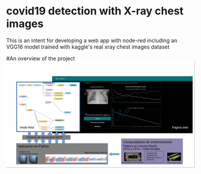 # covid19 detection with X-ray chest images
This is an intent for developing a web app with node-red including an VGG16 model trained with kaggle's real xray chest images dataset

#An overview of the project
![esquema](programs/esquema.PNG)
